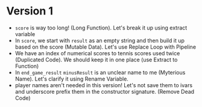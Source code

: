 # Version 1

 - `score` is way too long! (Long Function). Let's break it up using extract variable
 - In `score`, we start with `result` as an empty string and then build it up based on the score (Mutable Data). Let's use Replace Loop with Pipeline
 - We have an index of numerical scores to tennis scores used twice (Duplicated Code). We should keep it in one place (use Extract to Function)
 - In `end_game_result` `minusResult` is an unclear name to me (Myterious Name). Let's clarify it using Rename Variable.
 - player names aren't needed in this version! Let's not save them to ivars and underscore prefix them in the constructor signature. (Remove Dead Code)